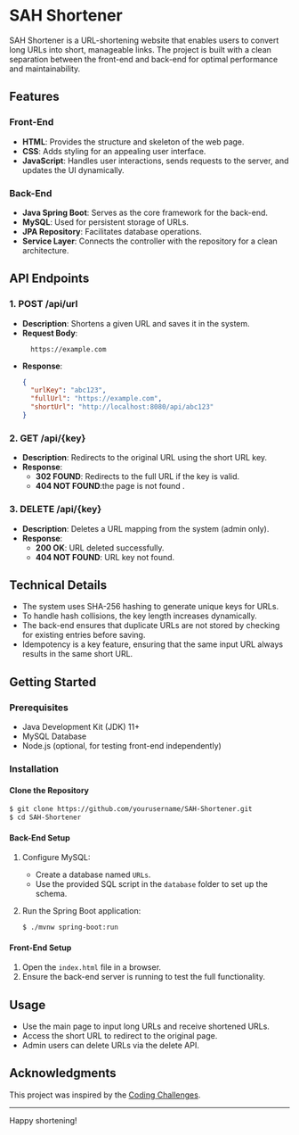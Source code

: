 # SAH Shortener

SAH Shortener is a URL-shortening website that enables users to convert long URLs into short, manageable links. The project is built with a clean separation between the front-end and back-end for optimal performance and maintainability.

## Features

### Front-End
- **HTML**: Provides the structure and skeleton of the web page.
- **CSS**: Adds styling for an appealing user interface.
- **JavaScript**: Handles user interactions, sends requests to the server, and updates the UI dynamically.

### Back-End
- **Java Spring Boot**: Serves as the core framework for the back-end.
- **MySQL**: Used for persistent storage of URLs.
- **JPA Repository**: Facilitates database operations.
- **Service Layer**: Connects the controller with the repository for a clean architecture.

## API Endpoints

### 1. **POST /api/url**
   - **Description**: Shortens a given URL and saves it in the system.
   - **Request Body**:
     ```Raw String:
       https://example.com     
     ```
   - **Response**:
     ```json
     {
       "urlKey": "abc123",
       "fullUrl": "https://example.com",
       "shortUrl": "http://localhost:8080/api/abc123"
     }
     ```

### 2. **GET /api/{key}**
   - **Description**: Redirects to the original URL using the short URL key.
   - **Response**:
      - **302 FOUND**: Redirects to the full URL if the key is valid.
      - **404 NOT FOUND**:the page is not found .

### 3. **DELETE /api/{key}**
   - **Description**: Deletes a URL mapping from the system (admin only).
   - **Response**:
     - **200 OK**: URL deleted successfully.
     - **404 NOT FOUND**: URL key not found.


## Technical Details
- The system uses SHA-256 hashing to generate unique keys for URLs.
- To handle hash collisions, the key length increases dynamically.
- The back-end ensures that duplicate URLs are not stored by checking for existing entries before saving.
- Idempotency is a key feature, ensuring that the same input URL always results in the same short URL.

## Getting Started

### Prerequisites
- Java Development Kit (JDK) 11+
- MySQL Database
- Node.js (optional, for testing front-end independently)

### Installation

#### Clone the Repository
```bash
$ git clone https://github.com/yourusername/SAH-Shortener.git
$ cd SAH-Shortener
```

#### Back-End Setup
1. Configure MySQL:
   - Create a database named `URLs`.
   - Use the provided SQL script in the `database` folder to set up the schema.

2. Run the Spring Boot application:
   ```bash
   $ ./mvnw spring-boot:run
   ```

#### Front-End Setup
1. Open the `index.html` file in a browser.
2. Ensure the back-end server is running to test the full functionality.

## Usage
- Use the main page to input long URLs and receive shortened URLs.
- Access the short URL to redirect to the original page.
- Admin users can delete URLs via the delete API.

## Acknowledgments
This project was inspired by the [Coding Challenges](https://codingchallenges.fyi/challenges/challenge-url-shortener).

---

Happy shortening!


